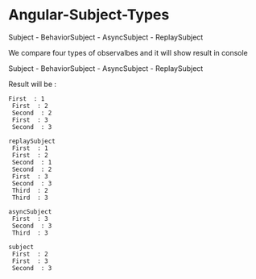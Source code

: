 # Angular-Subject-Types
Subject - BehaviorSubject - AsyncSubject - ReplaySubject

We compare four types of observalbes and it will show result in console

Subject - BehaviorSubject - AsyncSubject - ReplaySubject

Result will be : 

    First  : 1
     First  : 2
     Second  : 2
     First  : 3
     Second  : 3

    replaySubject
     First  : 1
     First  : 2
     Second  : 1
     Second  : 2
     First  : 3
     Second  : 3
     Third  : 2
     Third  : 3

    asyncSubject
     First  : 3
     Second  : 3
     Third  : 3

    subject
     First  : 2
     First  : 3
     Second  : 3

